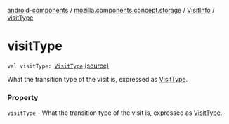 [android-components](../../index.md) / [mozilla.components.concept.storage](../index.md) / [VisitInfo](index.md) / [visitType](./visit-type.md)

# visitType

`val visitType: `[`VisitType`](../-visit-type/index.md) [(source)](https://github.com/mozilla-mobile/android-components/blob/master/components/concept/storage/src/main/java/mozilla/components/concept/storage/HistoryStorage.kt#L136)

What the transition type of the visit is, expressed as [VisitType](../-visit-type/index.md).

### Property

`visitType` - What the transition type of the visit is, expressed as [VisitType](../-visit-type/index.md).